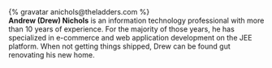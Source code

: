 <div class="profile-container">                                                                                                                                                                                                         
  <div class="profile-thumb">
  {% gravatar anichols@theladders.com %}
  </div>
  <div class="profile-content">
    <strong>Andrew (Drew) Nichols</strong> is an information technology professional with more than 10 years of experience. For the majority of those years, he has specialized in e-commerce and web application development on the JEE platform.  When not getting things shipped, Drew can be found gut renovating his new home.
  </div>
</div>

